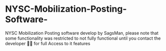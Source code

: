 # NYSC-Mobilization-Posting-Software-
NYSC Mobilization Posting software develop by SagsMan, please note that some functionality was restricted to not fully functional until you contact the developer 👩‍💻 for full Access to it features

